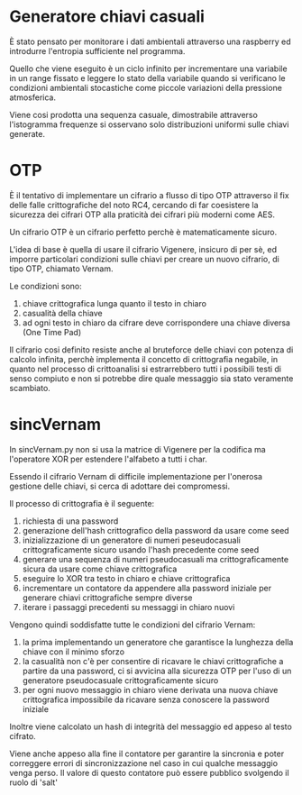 # Generatore chiavi casuali
È stato pensato per monitorare i dati ambientali attraverso una raspberry ed introdurre l'entropia sufficiente nel programma.

Quello che viene eseguito è un ciclo infinito per incrementare una variabile in un range fissato e leggere lo stato della variabile
quando si verificano le condizioni ambientali stocastiche come piccole variazioni della pressione atmosferica.

Viene cosi prodotta una sequenza casuale, dimostrabile attraverso l'istogramma frequenze si osservano solo distribuzioni uniformi sulle chiavi generate.

# OTP
È il tentativo di implementare un cifrario a flusso di tipo OTP attraverso il fix delle falle crittografiche del noto RC4, cercando di far coesistere la sicurezza dei cifrari OTP alla praticità dei cifrari più moderni come AES.

Un cifrario OTP è un cifrario perfetto perchè è matematicamente sicuro.

L'idea di base è quella di usare il cifrario Vigenere, insicuro di per sè, ed imporre particolari condizioni sulle chiavi per creare un nuovo cifrario, di tipo OTP, chiamato Vernam.

Le condizioni sono:
1) chiave crittografica lunga quanto il testo in chiaro
2) casualità della chiave
3) ad ogni testo in chiaro da cifrare deve corrispondere una chiave diversa (One Time Pad)

Il cifrario cosi definito resiste anche al bruteforce delle chiavi con potenza di calcolo infinita, perchè implementa il concetto di crittografia negabile, in quanto nel processo di crittoanalisi si estrarrebbero tutti i possibili testi di senso compiuto e non si potrebbe dire quale messaggio sia stato veramente scambiato.

# sincVernam
In sincVernam.py non si usa la matrice di Vigenere per la codifica ma l'operatore XOR per estendere l'alfabeto a tutti i char.

Essendo il cifrario Vernam di difficile implementazione per l'onerosa gestione delle chiavi, si cerca di adottare dei compromessi.

Il processo di crittografia è il seguente:
1) richiesta di una password
2) generazione dell'hash crittografico della password da usare come seed
3) inizializzazione di un generatore di numeri peseudocasuali crittograficamente sicuro usando l'hash precedente come seed
4) generare una sequenza di numeri pseudocasuali ma crittograficamente sicura da usare come chiave crittografica
5) eseguire lo XOR tra testo in chiaro e chiave crittografica
6) incrementare un contatore da appendere alla password iniziale per generare chiavi crittografiche sempre diverse
7) iterare i passaggi precedenti su messaggi in chiaro nuovi

Vengono quindi soddisfatte tutte le condizioni del cifrario Vernam:
1) la prima implementando un generatore che garantisce la lunghezza della chiave con il minimo sforzo
2) la casualità non c'è per consentire di ricavare le chiavi crittografiche a partire da una password, ci si avvicina alla sicurezza OTP per l'uso di un generatore pseudocasuale crittograficamente sicuro
3) per ogni nuovo messaggio in chiaro viene derivata una nuova chiave crittografica impossibile da ricavare senza conoscere la password iniziale

Inoltre viene calcolato un hash di integrità del messaggio ed appeso al testo cifrato.

Viene anche appeso alla fine il contatore per garantire la sincronia e poter correggere errori di sincronizzazione nel caso in cui qualche messaggio venga perso. Il valore di questo contatore può essere pubblico svolgendo il ruolo di 'salt'
